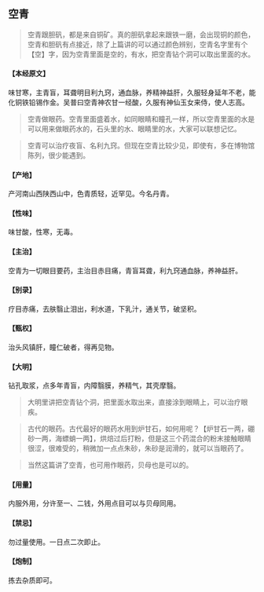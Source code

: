## 空青

> 空青跟胆矾，都是来自铜矿。真的胆矾拿起来跟铁一磨，会出现铜的颜色，空青和胆矾有点接近，除了上篇讲的可以通过颜色辨别，空青名字里有个【空】字，因为空青里面是空的，有水，把空青钻个洞可以取出里面的水。

#### 【本经原文】
味甘寒，主青盲，耳聋明目利九窍，通血脉，养精神益肝，久服轻身延年不老，能化铜铁铅锡作金。吴普曰空青神农甘一经酸，久服有神仙玉女来侍，使人志高。

> 空青做眼药。空青里面盛着水，如同眼睛和瞳孔一样，所以空青里面的水是可以用来做眼药水的，石头里的水、眼睛里的水，大家可以联想记忆。

> 空青可以治疗夜盲、名利九窍。但现在空青比较少见，即使有，多在博物馆陈列，很少能遇到。

#### 【产地】
产河南山西陕西山中，色青质轻，近罕见。今名丹青。
#### 【性味】
味甘酸，性寒，无毒。
#### 【主治】
空青为一切眼目要药，主治目赤目痛，青盲耳聋，利九窍通血脉，养神益肝。
#### 【别录】
疗目赤痛，去肤翳止泪出，利水道，下乳汁，通关节，破坚积。
#### 【甄权】
治头风镇肝，瞳仁破者，得再见物。
#### 【大明】
钻孔取浆，点多年青盲，内障翳膜，养精气，其壳摩翳。

> 大明里讲把空青钻个洞，把里面水取出来，直接涂到眼睛上，可以治疗眼疾。

> 古代的眼药。古代最好的眼药水用到炉甘石，如何用呢？【炉甘石一两，硼砂一两，海螵蛸一两】，烘焙过后打粉，但是这三个药混合的粉末接触眼睛很涩，很难受的，稍微加一点点朱砂，朱砂是润滑的，就可以当眼药了。

> 当然这篇讲了空青，也可用作眼药，贝母也是可以的。

#### 【用量】
内服外用，分许至一、二钱，外用点目可以与贝母同用。
#### 【禁忌】
勿过量使用。一日点二次即止。
#### 【炮制】
拣去杂质即可。